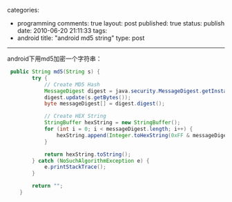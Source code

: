 categories: 
  - programming
comments: true
layout: post
published: true
status: publish
date: 2010-06-20 21:11:33
tags: 
  - android
title: "android md5 string"
type: post
---

android下用md5加密一个字符串：

```java
 public String md5(String s) {
        try {
            // Create MD5 Hash
            MessageDigest digest = java.security.MessageDigest.getInstance("MD5");
            digest.update(s.getBytes());
            byte messageDigest[] = digest.digest();

            // Create HEX String
            StringBuffer hexString = new StringBuffer();
            for (int i = 0; i < messageDigest.length; i++) {
                hexString.append(Integer.toHexString(0xFF & messageDigest[i]));
            }

            return hexString.toString();
        } catch (NoSuchAlgorithmException e) {
            e.printStackTrace();
        }

        return "";
    }
```
